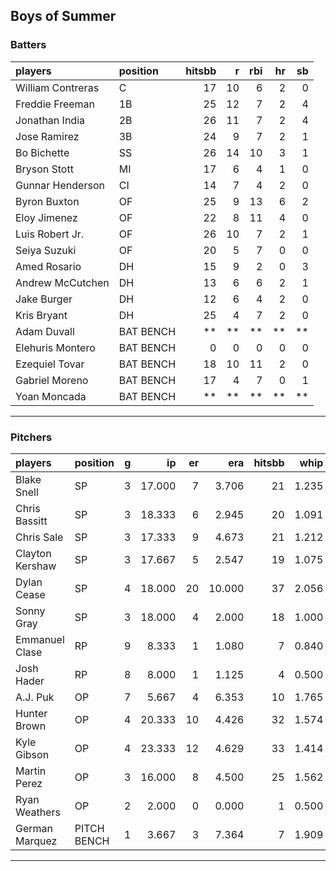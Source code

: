 ## Boys of Summer

### Batters

 
|players           |position  | hitsbb|  r| rbi| hr| sb| 
|:-----------------|:---------|------:|--:|---:|--:|--:| 
|William Contreras |C         |     17| 10|   6|  2|  0| 
|Freddie Freeman   |1B        |     25| 12|   7|  2|  4| 
|Jonathan India    |2B        |     26| 11|   7|  2|  4| 
|Jose Ramirez      |3B        |     24|  9|   7|  2|  1| 
|Bo Bichette       |SS        |     26| 14|  10|  3|  1| 
|Bryson Stott      |MI        |     17|  6|   4|  1|  0| 
|Gunnar Henderson  |CI        |     14|  7|   4|  2|  0| 
|Byron Buxton      |OF        |     25|  9|  13|  6|  2| 
|Eloy Jimenez      |OF        |     22|  8|  11|  4|  0| 
|Luis Robert Jr.   |OF        |     26| 10|   7|  2|  1| 
|Seiya Suzuki      |OF        |     20|  5|   7|  0|  0| 
|Amed Rosario      |DH        |     15|  9|   2|  0|  3| 
|Andrew McCutchen  |DH        |     13|  6|   6|  2|  1| 
|Jake Burger       |DH        |     12|  6|   4|  2|  0| 
|Kris Bryant       |DH        |     25|  4|   7|  2|  0| 
|Adam Duvall       |BAT BENCH |     **| **|  **| **| **| 
|Elehuris Montero  |BAT BENCH |      0|  0|   0|  0|  0| 
|Ezequiel Tovar    |BAT BENCH |     18| 10|  11|  2|  0| 
|Gabriel Moreno    |BAT BENCH |     17|  4|   7|  0|  1| 
|Yoan Moncada      |BAT BENCH |     **| **|  **| **| **| 


* * *

### Pitchers

 
|players         |position    |  g|     ip| er|    era| hitsbb|  whip| so|  w| sv| 
|:---------------|:-----------|--:|------:|--:|------:|------:|-----:|--:|--:|--:| 
|Blake Snell     |SP          |  3| 17.000|  7|  3.706|     21| 1.235| 18|  1|  0| 
|Chris Bassitt   |SP          |  3| 18.333|  6|  2.945|     20| 1.091| 16|  2|  0| 
|Chris Sale      |SP          |  3| 17.333|  9|  4.673|     21| 1.212| 15|  2|  0| 
|Clayton Kershaw |SP          |  3| 17.667|  5|  2.547|     19| 1.075| 22|  2|  0| 
|Dylan Cease     |SP          |  4| 18.000| 20| 10.000|     37| 2.056| 20|  0|  0| 
|Sonny Gray      |SP          |  3| 18.000|  4|  2.000|     18| 1.000| 21|  2|  0| 
|Emmanuel Clase  |RP          |  9|  8.333|  1|  1.080|      7| 0.840|  3|  0|  6| 
|Josh Hader      |RP          |  8|  8.000|  1|  1.125|      4| 0.500|  6|  0|  6| 
|A.J. Puk        |OP          |  7|  5.667|  4|  6.353|     10| 1.765|  9|  2|  2| 
|Hunter Brown    |OP          |  4| 20.333| 10|  4.426|     32| 1.574| 22|  1|  0| 
|Kyle Gibson     |OP          |  4| 23.333| 12|  4.629|     33| 1.414| 18|  1|  0| 
|Martin Perez    |OP          |  3| 16.000|  8|  4.500|     25| 1.562|  9|  1|  0| 
|Ryan Weathers   |OP          |  2|  2.000|  0|  0.000|      1| 0.500|  1|  0|  0| 
|German Marquez  |PITCH BENCH |  1|  3.667|  3|  7.364|      7| 1.909|  4|  0|  0| 


* * *


